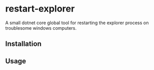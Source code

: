 # restart-explorer
A small dotnet core global tool for restarting the explorer process on troublesome windows computers.

## Installation

## Usage